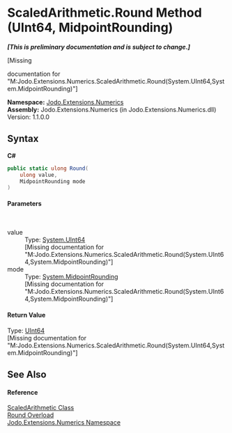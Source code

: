 # ScaledArithmetic.Round Method (UInt64, MidpointRounding)
 _**\[This is preliminary documentation and is subject to change.\]**_

\[Missing <summary> documentation for "M:Jodo.Extensions.Numerics.ScaledArithmetic.Round(System.UInt64,System.MidpointRounding)"\]

**Namespace:**&nbsp;<a href="N_Jodo_Extensions_Numerics">Jodo.Extensions.Numerics</a><br />**Assembly:**&nbsp;Jodo.Extensions.Numerics (in Jodo.Extensions.Numerics.dll) Version: 1.1.0.0

## Syntax

**C#**<br />
``` C#
public static ulong Round(
	ulong value,
	MidpointRounding mode
)
```


#### Parameters
&nbsp;<dl><dt>value</dt><dd>Type: <a href="https://docs.microsoft.com/dotnet/api/system.uint64" target="_blank" rel="noopener noreferrer">System.UInt64</a><br />\[Missing <param name="value"/> documentation for "M:Jodo.Extensions.Numerics.ScaledArithmetic.Round(System.UInt64,System.MidpointRounding)"\]</dd><dt>mode</dt><dd>Type: <a href="https://docs.microsoft.com/dotnet/api/system.midpointrounding" target="_blank" rel="noopener noreferrer">System.MidpointRounding</a><br />\[Missing <param name="mode"/> documentation for "M:Jodo.Extensions.Numerics.ScaledArithmetic.Round(System.UInt64,System.MidpointRounding)"\]</dd></dl>

#### Return Value
Type: <a href="https://docs.microsoft.com/dotnet/api/system.uint64" target="_blank" rel="noopener noreferrer">UInt64</a><br />\[Missing <returns> documentation for "M:Jodo.Extensions.Numerics.ScaledArithmetic.Round(System.UInt64,System.MidpointRounding)"\]

## See Also


#### Reference
<a href="T_Jodo_Extensions_Numerics_ScaledArithmetic">ScaledArithmetic Class</a><br /><a href="Overload_Jodo_Extensions_Numerics_ScaledArithmetic_Round">Round Overload</a><br /><a href="N_Jodo_Extensions_Numerics">Jodo.Extensions.Numerics Namespace</a><br />